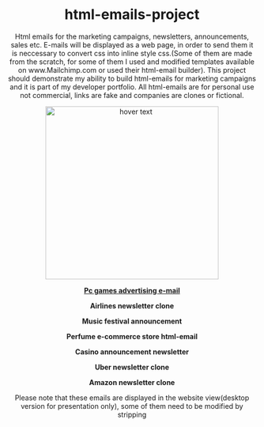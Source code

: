 <h1 align="center">html-emails-project</h1>
<p align="center">
Html emails for the marketing campaigns, newsletters, announcements, sales etc. E-mails will be displayed as a web page, in order to send them it is neccessary to convert css into inline style css.(Some of them are made from the scratch, for some of them I used and modified templates available on www.Mailchimp.com or used their html-email builder). This project should demonstrate my ability to build html-emails for marketing campaigns and it is part of my developer portfolio. All html-emails are for personal use not commercial, links are fake and companies are clones or fictional.</p>

<p align="center">
  <img src="http://mobileit.ie/wp-content/uploads/2014/01/HTML5CSS3Logos1.jpg" width="350" title="hover text">
</p>

<p align="center">
  <a href="https://gamesnews.netlify.com/" target="_blank"><b>Pc games advertising e-mail</b></a></p>

<p align="center">
<b>Airlines newsletter clone</b>
<a href="https://airlinesclone.netlify.com/" target="_blank"></a></p>

<p align="center">
<b>Music festival announcement</b>
<a href="https://musicfestivalemail.netlify.com/" target="_blank"></a></p>

<p align="center">
<b>Perfume e-commerce store html-email</b>
<a href="https://perfumeshophtmlemail.netlify.com/" target="_blank"></a></p>

<p align="center">
<b>Casino announcement newsletter</b>
<a href="https://casinonewsletter.netlify.com/" target="_blank"></a></p>

<p align="center"><b>Uber newsletter clone</b>
<a href="https://uber-newsletter-clone.netlify.com/" target="_blank"></a></p>

<p align="center"><b>Amazon newsletter clone</b>
<a href="https://amazonnewsletterclone.netlify.com/" target="_blank"></a></p>



<p align="center">
Please note that these emails are displayed in the website view(desktop version for presentation only), some of them need to be modified by stripping <style> tag and it is neccessary to add inline tags and special tags in order to be send as an html-email.(All e-mails tested on Gmail, large desktop, laptop, tablet, and small screen such a i-phone 5 and 6. Unfortunately I have no access to email on acid so in order to make them fully responsive for MSO they need to be slightly adjusted.)</p> 
